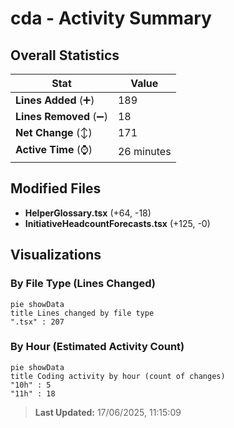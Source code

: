 # cda - Activity Summary 

## Overall Statistics

| Stat                   | Value                                                             |
| ---------------------- | ----------------------------------------------------------------- |
| **Lines Added** (➕)   | 189                                          |
| **Lines Removed** (➖) | 18                                        |
| **Net Change** (↕)    | 171                |
| **Active Time** (⌚)   | 26 minutes |


## Modified Files
- **HelperGlossary.tsx** (+64, -18)
- **InitiativeHeadcountForecasts.tsx** (+125, -0)

## Visualizations

### By File Type (Lines Changed)

```mermaid
pie showData
title Lines changed by file type
".tsx" : 207
```

### By Hour (Estimated Activity Count)

```mermaid
pie showData
title Coding activity by hour (count of changes)
"10h" : 5
"11h" : 18
```


> **Last Updated:** 17/06/2025, 11:15:09